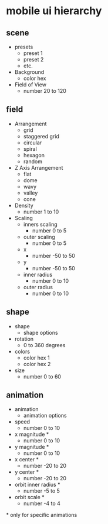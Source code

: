# mobile ui hierarchy

## scene

- presets
  - preset 1
  - preset 2
  - etc.
- Background
  - color hex
- Field of View
  - number 20 to 120

## field

- Arrangement
  - grid
  - staggered grid
  - circular
  - spiral
  - hexagon
  - random
- Z Axis Arrangement
  - flat
  - dome
  - wavy
  - valley
  - cone
- Density
  - number 1 to 10
- Scaling
  - inners scaling
    - number 0 to 5
  - outer scaling
    - number 0 to 5
  - x
    - number -50 to 50
  - y
    - number -50 to 50
  - inner radius
    - number 0 to 10
  - outer radius
    - number 0 to 10

## shape

- shape
  - shape options
- rotation
  - 0 to 360 degrees
- colors
  - color hex 1
  - color hex 2
- size
  - number 0 to 60

## animation

- animation
  - animation options
- speed
  - number 0 to 10
- x magnitude \*
  - number 0 to 10
- y magnitude \*
  - number 0 to 10
- x center \*
  - number -20 to 20
- y center \*
  - number -20 to 20
- orbit inner radius \*
  - number -5 to 5
- orbit scale \*
  - number -4 to 4

\* only for specific animations
